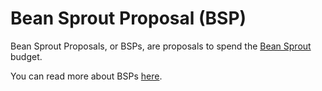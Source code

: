 # Bean Sprout Proposal (BSP)

Bean Sprout Proposals, or BSPs, are proposals to spend the [Bean Sprout](https://docs.bean.money/governance/bean-sprout) budget.

You can read more about BSPs [here](https://docs.bean.money/governance/proposals#bsp).